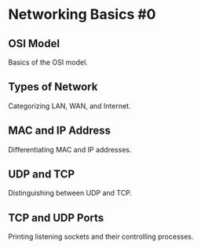 # Networking Basics #0

## OSI Model
Basics of the OSI model.

## Types of Network
Categorizing LAN, WAN, and Internet.

## MAC and IP Address
Differentiating MAC and IP addresses.

## UDP and TCP
Distinguishing between UDP and TCP.

## TCP and UDP Ports
Printing listening sockets and their controlling processes.
